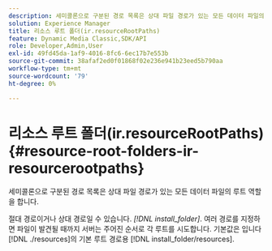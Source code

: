```yaml
---
description: 세미콜론으로 구분된 경로 목록은 상대 파일 경로가 있는 모든 데이터 파일의 루트 역할을 합니다.
solution: Experience Manager
title: 리소스 루트 폴더(ir.resourceRootPaths)
feature: Dynamic Media Classic,SDK/API
role: Developer,Admin,User
exl-id: 49fd45da-1af9-4016-8fc6-6ec17b7e553b
source-git-commit: 38afaf2ed0f01868f02e236e941b23eed5b790aa
workflow-type: tm+mt
source-wordcount: '79'
ht-degree: 0%

---
```


# 리소스 루트 폴더(ir.resourceRootPaths){#resource-root-folders-ir-resourcerootpaths}

세미콜론으로 구분된 경로 목록은 상대 파일 경로가 있는 모든 데이터 파일의 루트 역할을 합니다.

절대 경로이거나 상대 경로일 수 있습니다. *[!DNL install_folder]*. 여러 경로를 지정하면 파일이 발견될 때까지 서버는 주어진 순서로 각 루트를 시도합니다. 기본값은 입니다 [!DNL ./resources]의 기본 루트 경로용 [!DNL install_folder/resources].
